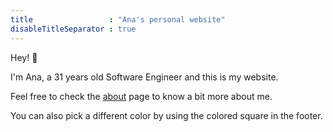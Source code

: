 ```yaml
---
title                 : "Ana's personal website"
disableTitleSeparator : true
---
```


Hey! 👋

I'm Ana, a 31 years old Software Engineer and this is my website.

Feel free to check the [about](/about) page to know a bit more about me.

You can also pick a different color by using the colored square in the footer.

